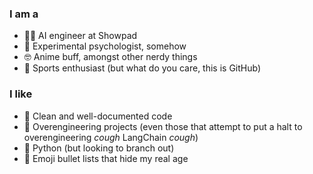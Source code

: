 ### I am a

- 👷‍♂️ AI engineer at Showpad
- 🧪 Experimental psychologist, somehow
- 🤓 Anime buff, amongst other nerdy things
- 🧗 Sports enthusiast (but what do you care, this is GitHub)

### I like

- 🎨 Clean and well-documented code
- 🤺 Overengineering projects (even those that attempt to put a halt to overengineering *cough* LangChain *cough*)
- 🐍 Python (but looking to branch out)
- 🚀 Emoji bullet lists that hide my real age


